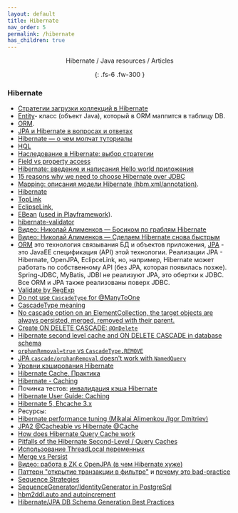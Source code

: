 ```yaml
---
layout: default
title: Hibernate
nav_order: 5
permalink: /hibernate
has_children: true
---
```

<div align="center" markdown="1">
Hibernate / Java resources / Articles

{: .fs-6 .fw-300 }
</div>

### Hibernate

- <a href="https://dou.ua/lenta/articles/hibernate-fetch-types/">Стратегии загрузки коллекций в Hibernate</a>
- <a href="https://en.wikipedia.org/wiki/Entity%E2%80%93relationship_model">Entity</a>- класс (объект Java), который в ORM маппится в таблицу DB.
-  <a href="http://ru.wikipedia.org/wiki/ORM">ORM</a>.
-  <a href="http://habrahabr.ru/post/265061/">JPA и Hibernate в вопросах и ответах</a>
- [Hibernate — о чем молчат туториалы](https://habr.com/ru/post/416851/)
-  <a href="http://docs.jboss.org/hibernate/orm/4.2/devguide/en-US/html/ch11.html">HQL</a>
- [Наследование в Hibernate: выбор стратегии](https://habrahabr.ru/post/337488/)
- [Field vs property access](http://stackoverflow.com/a/6084701/548473)
- <a href="http://www.quizful.net/post/Hibernate-3-introduction-and-writing-hello-world-application">Hibernate: введение и написания Hello world приложения</a>
- [15 reasons why we need to choose Hibernate over JDBC](https://habiletechnologies.com/blog/reasons-to-choose-hibernate-over-jdbc)
-  <a href="http://en.wikibooks.org/wiki/Java_Persistence/Mapping">Mapping: описания модели Hibernate (hbm.xml/annotation)</a>.
-  <a href="https://ru.wikipedia.org/wiki/Hibernate_(библиотека)">Hibernate</a>
- <a href="http://en.wikipedia.org/wiki/TopLink">TopLink</a>
- <a href="http://en.wikipedia.org/wiki/EclipseLink">EсlipseLink</a>, 
- <a href="http://en.wikipedia.org/wiki/Ebean">EBean</a> (<a href="http://www.playframework.com/documentation/2.2.x/JavaEbean">used in Playframework</a>).
- <a href="http://validator.hibernate.org">hibernate-validator</a>
- <a href="http://www.youtube.com/watch?v=YzOTZTt-PR0">Видео: Николай Алименков — Босиком по граблям Hibernate</a>
- <a href="https://www.youtube.com/watch?v=b52Qz6qlic0">Видео: Николай Алименков — Сделаем Hibernate снова быстрым</a>
- <a href="https://ru.wikipedia.org/wiki/ORM">ORM</a> это технология связывания БД и объектов приложения, <a href="https://ru.wikipedia.org/wiki/Java_Persistence_API">JPA</a> - это JavaEE спецификация (API) этой технологии.
Реализации JPA - Hibernate, OpenJPA, EclipceLink, но, например, Hibernate может работать по собственному API (без JPA, которая появилась позже). Spring-JDBC, MyBatis, JDBI не реализуют JPA, это обертки к JDBC. Все ORM и JPA также реализованы поверх JDBC.
- <a href="http://stackoverflow.com/questions/8994864/how-would-i-specify-a-hibernate-pattern-annotation-using-a-regular-expression">Validate by RegExp</a>
- <a href="http://stackoverflow.com/questions/13027214">Do not use `CascadeType` for @ManyToOne</a>
- <a href="http://stackoverflow.com/questions/836569">CascadeType meaning</a>
- <a href="https://en.wikibooks.org/wiki/Java_Persistence/ElementCollection">No cascade option on an ElementCollection, the target objects are always persisted, merged, removed with their parent.</a>
- <a href="http://stackoverflow.com/questions/21149660">Create ON DELETE CASCADE: `@OnDelete`</a>
- <a href="http://stackoverflow.com/questions/3087040">Hibernate second level cache and ON DELETE CASCADE in database schema</a>
- [`orphanRemoval=true` vs `CascadeType.REMOVE`](http://stackoverflow.com/a/19645397/548473)
- [JPA `cascade/orphanRemoval` doesn't work with `NamedQuery`](http://stackoverflow.com/questions/7825484/jpa-delete-where-does-not-delete-children-and-throws-an-exception)
-  <a href="http://habrahabr.ru/post/135176/">Уровни кэширования Hibernate</a>
-  <a href="http://habrahabr.ru/post/136375/">Hibernate Cache. Практика</a>
-  <a href="http://www.tutorialspoint.com/hibernate/hibernate_caching.htm">Hibernate - Caching</a>
-  Починка тестов: <a href="http://stackoverflow.com/questions/1603846/hibernate-2nd-level-cache-invalidation-when-another-process-modifies-the-databas">инвалидация кэша Hibernate</a>
-  [Hibernate User Guide: Caching](http://docs.jboss.org/hibernate/orm/5.2/userguide/html_single/Hibernate_User_Guide.html#caching)
-  [Hibernate 5, Ehcache 3.x](https://www.boraji.com/index.php/hibernate-5-jcache-ehcache-3-configuration-example)
-  Ресурсы:
- <a href="https://www.youtube.com/watch?list=PLYj3Bx1JM6Y7BKivc3eZwRUhWwBmbIFXg&v=V-ljsrVy6pE">Hibernate performance tuning (Mikalai Alimenkou /Igor Dmitriev)</a>
-  <a href="http://stackoverflow.com/questions/3663979/how-to-use-jpa2s-cacheable-instead-of-hibernates-cache">JPA2 @Cacheable vs Hibernate @Cache</a>
-  <a href="http://vladmihalcea.com/2015/06/08/how-does-hibernate-query-cache-work/">How does Hibernate Query Cache work</a>
-  <a href="https://www.javacodegeeks.com/2014/06/pitfalls-of-the-hibernate-second-level-query-caches.html">Pitfalls of the Hibernate Second-Level / Query Caches</a>
- <a href="http://articles.javatalks.ru/articles/17">Использование ThreadLocal переменных</a>
- <a href="http://stackoverflow.com/questions/1069992/jpa-entitymanager-why-use-persist-over-merge">Merge vs Persist</a>
- <a href="http://www.youtube.com/watch?v=1KphwODu1gg">Видео: работа в ZK с OpenJPA (в чем Hibernate хуже)</a>
- <a href="https://developer.jboss.org/wiki/OpenSessionInView">Паттерн "открытие транзакции в фильтре"</a> и <a href="http://stackoverflow.com/questions/1103363/why-is-hibernate-open-session-in-view-considered-a-bad-practice">почему это bad-practice</a>
- <a href="https://en.wikibooks.org/wiki/Java_Persistence/Identity_and_Sequencing#Sequence_Strategies">Sequence Strategies</a>
- <a href="http://stackoverflow.com/questions/9470442/why-is-the-hibernate-default-generator-for-postgresql-sequencegenerator-not?lq=1">SequenceGenerator/IdentityGenerator in PostgreSql</a>
- <a href="http://stackoverflow.com/questions/7793395">hbm2ddl.auto and autoincrement</a>
- <a href="http://stackoverflow.com/questions/2585641">Hibernate/JPA DB Schema Generation Best Practices</a>










